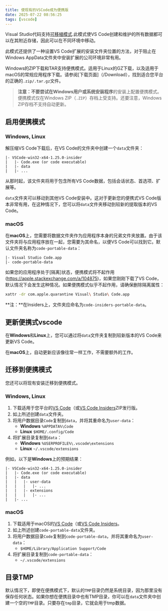 ```yaml
---
title: 使现有的VSCode成为便携版
date: 2025-07-22 08:56:25
tags: [vscode]
---
```


Visual Studio代码支持[可移植模式](https://en.wikipedia.org/wiki/Portable_application).此模式使VS Code创建和维护的所有数据都可以在其附近存储，因此可以在不同环境中移动。

此模式还提供了一种设置VS Code扩展的安装文件夹位置的方法，对于阻止在Windows AppData文件夹中安装扩展的公司环境非常有用。

Windows的ZIP下载和TAR支持便携模式。适用于Linux的GZ下载，以及适用于macOS的常规应用程序下载。请参阅[下载页面]（/Download），找到适合您平台的正确的`.zip/.tar.gz`文件。

<!-- more -->

> **注意：**不要尝试在**Windows用户或系统安装程序**的安装上配置便携模式。便携模式仅在Windows ZIP（`.ZIP`）存档上受支持。还要注意，Windows ZIP存档不支持自动更新。

## 启用便携模式

### Windows, Linux

解压缩VS Code下载后，在VS Code的文件夹中创建一个`data`文件夹：

```
|- VSCode-win32-x64-1.25.0-insider
|   |- Code.exe (or code executable)
|   |- data
|   |- ...
```
从那时起，该文件夹将用于包含所有VS Code数据，包括会话状态、首选项、扩展等。

`data`文件夹可以移动到其他VS Code安装中。这对于更新您的便携式VS Code版本非常有用，在这种情况下，您可以将`data`文件夹移动到较新的提取版本的VS Code。

### macOS

在**macOS**上，您需要将数据文件夹作为应用程序本身的兄弟文件夹放置。由于该文件夹将与应用程序放在一起，您需要为其命名，以便VS Code可以找到它。默认文件夹名称为`code-portable-data`：

```
|- Visual Studio Code.app
|- code-portable-data
```

如果您的应用程序处于[隔离]状态，便携模式将不起作用(https://apple.stackexchange.com/a/104875)，如果您刚刚下载了VS Code，默认情况下会发生这种情况。如果便携模式似乎不起作用，请确保删除隔离属性：

```bash
xattr -dr com.apple.quarantine Visual\ Studio\ Code.app
```

**注：**在Insiders上，文件夹应命名为`code-insiders-portable-data`。

## 更新便携式vscode

在**Windows**和**Linux**上，您可以通过将`data`文件夹复制到较新版本的VS Code来更新VS Code。

在**macOS**上，自动更新应该像往常一样工作，不需要额外的工作。

## 迁移到便携模式

您还可以将现有安装迁移到便携模式。

### Windows, Linux

1. 下载适用于您平台的[VS Code](/Download)（或[VS Code Insiders](/Insiders)ZIP发行版。
2. 如上所述创建`data`文件夹。
3. 将用户数据目录`Code`复制到`data`，并将其重命名为`user-data`：
    * **Windows** `%APPDATA%\Code`
    * **Linux** `$HOME/.config/Code`
4. 将扩展目录复制到`data`：
    * **Windows** `%USERPROFILE%\.vscode\extensions`
    * **Linux** `~/.vscode/extensions`

例如，以下是**Windows**上的预期结果：

```
|- VSCode-win32-x64-1.25.0-insider
|   |- Code.exe (or code executable)
|   |- data
|   |   |- user-data
|   |   |   |- ...
|   |   |- extensions
|   |   |   |- ...
|   |- ...
```

### macOS

1. 下载适用于macOS的[VS Code](/Download)（或[VS Code Insiders](/Insiders)。
2. 如上所述创建`code-portable-data`文件夹。
3. 将用户数据目录`Code`复制到`code-portable-data`，并将其重命名为`user-data`：
    * `$HOME/Library/Application Support/Code`
4. 将扩展目录复制到`code-portable-data`：
    * `~/.vscode/extensions`

## 目录TMP

默认情况下，即使在便携模式下，默认的`TMP`目录仍然是系统目录，因为那里没有保存任何状态。如果你想在便携目录中也有TMP目录，你可以在`data`文件夹中创建一个空的`TMP`目录。只要存在`tmp`目录，它就会用于tmp数据。
